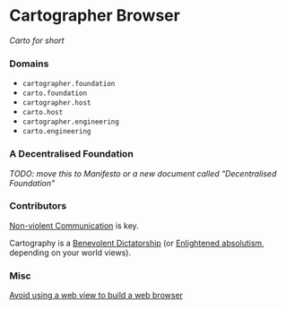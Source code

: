# Cartographer Browser
_Carto for short_

### Domains	

* `cartographer.foundation` 
* `carto.foundation`
* `cartographer.host` 
* `carto.host`
* `cartographer.engineering` 
* `carto.engineering`


### A Decentralised Foundation

_TODO: move this to Manifesto or a new document called "Decentralised Foundation"_




### Contributors

[Non-violent Communication](https://www.cnvc.org/learn-nvc/what-is-nvc) is key.

Cartography is a [Benevolent Dictatorship](https://en.wikipedia.org/wiki/Benevolent_dictator_for_life) (or [Enlightened absolutism](https://en.wikipedia.org/wiki/Enlightened_absolutism), depending on your world views). 


### Misc

[Avoid using a web view to build a web browser](https://developer.apple.com/design/human-interface-guidelines/ios/views/web-views/)